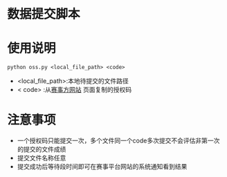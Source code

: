 # 数据提交脚本

# 使用说明
```
python oss.py <local_file_path> <code>
```
* <local_file_path>:本地待提交的文件路径
* < code> :从[赛事方网站](http://challenge.ai.mgtv.com/contest/detail) 页面复制的授权码

# 注意事项

* 一个授权码只能提交一次，多个文件同一个code多次提交不会评估非第一次的提交的文件成绩
* 提交文件名称任意
* 提交成功后等待段时间即可在赛事平台网站的系统通知看到结果

